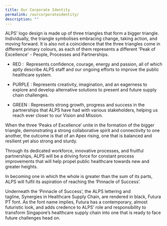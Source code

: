 ```yaml
---
title: Our Corporate Identity
permalink: /ourcorporateidentity/
description: ""
---
```

ALPS’ logo design is made up of three triangles that form a bigger triangle. Individually, the triangle symbolises embracing change, taking action, and moving forward. It is also not a coincidence that the three triangles come in different primary colours, as each of them represents a different 'Peak of Excellence' - People, Processes and Partnerships.

* RED :  Represents confidence, courage, energy and passion, all of which aptly describe ALPS staff and our ongoing efforts to improve the public healthcare system.

* PURPLE : Represents creativity, imagination, and an eagerness to explore and develop alternative solutions to present and future supply chain challenges.

* GREEN : Represents strong growth, progress and success in the partnerships that ALPS have had with various stakeholders, helping us reach ever closer to our Vision and Mission.

When the three ‘Peaks of Excellence’ unite in the formation of the bigger triangle, demonstrating a strong collaborative spirit and connectivity to one another, the outcome is that of an Apex rising, one that is balanced and resilient yet also strong and sturdy.

Through its dedicated workforce, innovative processes, and fruitful partnerships, ALPS will be a driving force for constant process improvements that will help propel public healthcare towards new and greater heights.

In becoming one in which the whole is greater than the sum of its parts, ALPS will fulfil its aspiration of reaching the ‘Pinnacle of Success’.

Underneath the ‘Pinnacle of Success’, the ALPS lettering and tagline, Synergies in Healthcare Supply Chain, are rendered in black, Futura PT font. As the font name implies, Futura has a contemporary, almost futuristic look, and adds credence to ALPS’ role and responsibility to transform Singapore’s healthcare supply chain into one that is ready to face future challenges head on.